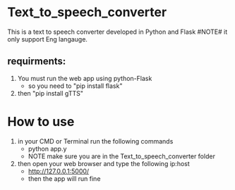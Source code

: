 # Text_to_speech_converter
This is a text to speech converter developed in Python and Flask
#NOTE# it only support Eng langauge.

## requirments:
1. You must run the web app using python-Flask
   - so you need to "pip install flask"
2. then "pip install gTTS"

# How to use
1. in your CMD or Terminal run the following commands
   - python app.y
   - NOTE make sure you are in the Text_to_speech_converter folder
2. then open your web browser and type the following ip:host
   - http://127.0.0.1:5000/
   - then the app will run fine

